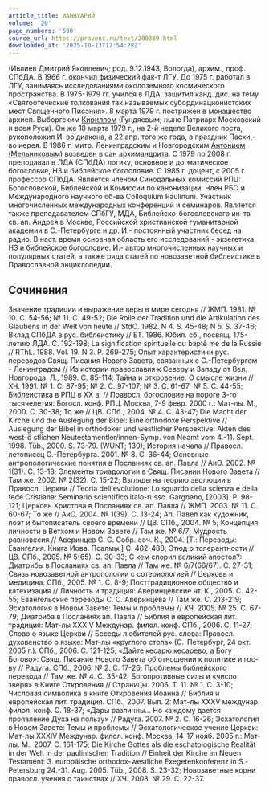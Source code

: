 ```yaml
---
article_title: ИАННУАРИЙ
volume: '20'
page_numbers: '590'
source_url: https://pravenc.ru/text/200389.html
downloaded_at: '2025-10-13T12:54:28Z'
---
```


(Ивлиев Дмитрий Яковлевич; род. 9.12.1943, Вологда), архим., проф. СПбДА. В 1966 г. окончил физический фак-т ЛГУ. До 1975 г. работал в ЛГУ, занимаясь исследованиями околоземного космического пространства. В 1975-1979 гг. учился в ЛДА, защитил канд. дис. на тему «Святоотеческие толкования так называемых субординационистских мест Священного Писания». 8 марта 1979 г. пострижен в монашество архиеп. Выборгским [Кириллом](https://pravenc.ru/text/Кирилл.html) (Гундяевым; ныне Патриарх Московский и всея Руси). Он же 18 марта 1979 г., на 2-й неделе Великого поста, рукоположил И. во диакона, а 22 апр. того же года, в праздник Пасхи,- во иерея. В 1986 г. митр. Ленинградским и Новгородским [Антонием (Мельниковым)](https://pravenc.ru/text/АНТОНИЙ.html) возведен в сан архимандрита. С 1979 по 2008 г. преподавал в ЛДА (СПбДА) логику, основное и догматическое богословие, НЗ и библейское богословие. С 1985 г. доцент, с 2005 г. профессор СПбДА. Является членом Синодальных комиссий РПЦ: Богословской, Библейской и Комиссии по канонизации. Член РБО и Международного научного об-ва Colloquium Paulinum. Участник многочисленных международных конференций и семинаров. Является также преподавателем СПбГУ, МДА, Библейско-богословского ин-та св. ап. Андрея в Москве, Российской христианской гуманитарной академии в С.-Петербурге и др. И.- постоянный участник бесед на радио. В наст. время основная область его исследований - экзегетика НЗ и библейское богословие. И.- автор многочисленных научных и популярных статей, а также ряда статей по новозаветной библеистике в Православной энциклопедии.

## Сочинения

Значение традиции и выражение веры в мире сегодня // ЖМП. 1981. № 10. С. 54-56; № 11. С. 49-52; Die Rolle der Tradition und die Artikulation des Glaubens in der Welt von heute // StdO. 1982. N 4. S. 45-48; N 5. S. 37-46; Вклад СПбДА в рус. библеистику // БТ. 1986. Юбил. сб., посвящ. 175-летию ЛДА. С. 192-198; La signification spirituelle du baptê
me de la Russie // RThL. 1988. Vol. 19. N 3. P. 269-275; Опыт характеристики рус. переводов Свящ. Писания Нового Завета, связанных с С.-Петербургом - Ленинградом // Из истории православия к Северу и Западу от Вел. Новгорода. Л., 1989. С. 85-114; Тайна и откровение: О смысле жизни // ХЧ. 1991. № 1. С. 87-95; № 2. С. 97-107; № 3. С. 61-67; № 5. С. 44-55; Библеистика в РПЦ в XX в. // Правосл. богословие на пороге 3-го тысячелетия: Богосл. конф. РПЦ. Москва, 7-9 февр. 2000 г.: Мат-лы. М., 2000. С. 30-38; То же // ЦВ. СПб., 2004. № 4. С. 43-47; Die Macht der Kirche und die Auslegung der Bibel: Eine orthodoxe Perspektive // Auslegung der Bibel in orthodoxer und westlicher Perspektive: Akten des west-ö
stlichen Neutestamentler/innen-Symp. von Neamt vom 4.-11. Sept. 1998. Tüb., 2000. S. 73-79. (WUNT; 130); История начала // Правосл. летописец С.-Петербурга. 2001. № 8. С. 36-44; Основные антропологические понятия в Посланиях св. ап. Павла // АиО. 2002. № 1(31). С. 13-18; Элементы триадологии в Свящ. Писании Нового Завета // Там же. 2002. № 2(32). С. 15-22; Взгляды на теорию эволюции в Правосл. Церкви // Teoria dell'evolutione: Lo sguardo della scienza e della fede Cristiana: Seminario scientifico italo-russo. Gargnano, [2003]. Р. 98-121; Церковь Христова в Посланиях св. ап. Павла // ЖМП. 2003. № 11. С. 60-67; То же // АиО. 2004. № 1(39). С. 13-24; Ап. Павел как художник, поэт и бытописатель своего времени // ЦВ. СПб., 2004. № 5; Концепция личности в Ветхом и Новом Завете // Там же. № 6/7; Мудрость равновесия // Аверинцев С. С. Собр. cоч. К., 2004. [Т.: Переводы: Евангелия. Книга Иова. Псалмы.] С. 482-488; Этюд о толерантности // ЦВ. СПб., 2005. № 5(65). С. 30-33; С кем спорил великий апостол?: Диатрибы в Посланиях св. ап. Павла // Там же. № 6/7(66/67). С. 27-31; Связь новозаветной антропологии с сотериологией // Церковь и медицина. СПб., 2005. № 1. С. 8-9; Посттрадиционное общество и катехизация // Личность и традиция: Аверинцевские чт. К., 2005. С. 42-55; Евангельские переводы С. С. Аверинцева // Там же. С. 213-219; Эсхатология в Новом Завете: Темы и проблемы // ХЧ. 2005. № 25. С. 67-79; Диатриба в Посланиях ап. Павла // Библия и европейская лит. традиция: Мат-лы XXXIV Междунар. филол. конф. СПб., 2006. С. 11-27; Слово о языке Церкви // Беседы любителей рус. слова: Правосл. духовенство о языке: Мат-лы «круглого стола» (С.-Петербург, 24 окт. 2005 г.). СПб., 2006. С. 121-125; «Дайте кесарю кесарево, а Богу Богово»: Свящ. Писание Нового Завета об отношении к политике и гос-ву // Радуга. СПб., 2006. № 2. С. 17-26; Проблемы библейского перевода // Там же. № 4. С. 35-42; Богопротивные силы и «число зверя» в Книге Откровения // Страницы. 2006. Т. 11. № 1. С. 3-10; Числовая символика в книге Откровения Иоанна // Библия и европейская лит. традиция. СПб., 2007. Вып. 2: Мат-лы XXXV междунар. филол. конф. С. 18-37; «Дары различны… Но каждому дается проявление Духа на пользу» // Радуга. 2007. № 2. С. 16-26; Эсхатология в Новом Завете: Темы и проблемы // Эсхатологическое учение Церкви: Мат-лы XXXIV Междунар. филол. конф. Москва, 14-17 нояб. 2005 г.: Мат-лы. М., 2007. С. 161-175; Die Kirche Gottes als die eschatologische Realität
in der Welt in der paulinischen Tradition // Einheit der Kirche im Neuen Testament: 3. europäische orthodox-westliche Exegetenkonferenz in S.-Petersburg 24.-31. Aug. 2005. Tüb., 2008. S. 23-32; Новозаветные корни правосл. учения о таинствах // ХЧ. 2008. № 29. С. 22-37.
